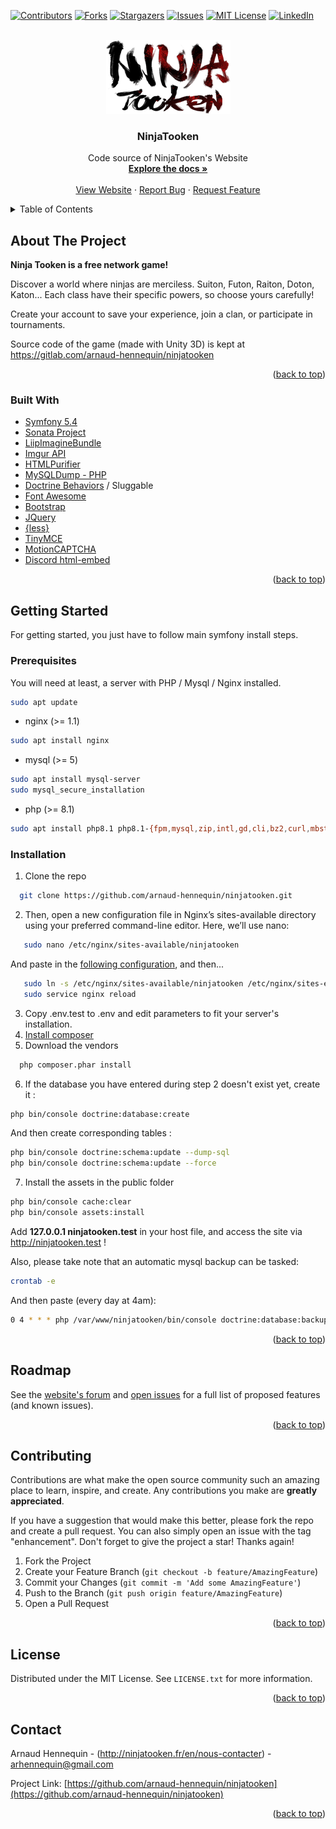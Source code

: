 <div id="top"></div>

[![Contributors][contributors-shield]][contributors-url]
[![Forks][forks-shield]][forks-url]
[![Stargazers][stars-shield]][stars-url]
[![Issues][issues-shield]][issues-url]
[![MIT License][license-shield]][license-url]
[![LinkedIn][linkedin-shield]][linkedin-url]

<br />
<div align="center">
  <a href="http://ninjatooken.fr/en/">
    <img src="public/images/logo.png" alt="Logo" width="199" height="118">
  </a>

<h3 align="center">NinjaTooken</h3>

  <p align="center">
    Code source of NinjaTooken's Website
    <br />
    <a href="https://github.com/arnaud-hennequin/ninjatooken"><strong>Explore the docs »</strong></a>
    <br />
    <br />
    <a href="http://ninjatooken.fr/en/">View Website</a>
    ·
    <a href="https://github.com/arnaud-hennequin/ninjatooken/issues">Report Bug</a>
    ·
    <a href="https://github.com/arnaud-hennequin/ninjatooken/issues">Request Feature</a>
  </p>
</div>



<!-- TABLE OF CONTENTS -->
<details>
  <summary>Table of Contents</summary>
  <ol>
    <li>
      <a href="#about-the-project">About The Project</a>
      <ul>
        <li><a href="#built-with">Built With</a></li>
      </ul>
    </li>
    <li>
      <a href="#getting-started">Getting Started</a>
      <ul>
        <li><a href="#prerequisites">Prerequisites</a></li>
        <li><a href="#installation">Installation</a></li>
      </ul>
    </li>
    <li><a href="#roadmap">Roadmap</a></li>
    <li><a href="#contributing">Contributing</a></li>
    <li><a href="#license">License</a></li>
    <li><a href="#contact">Contact</a></li>
  </ol>
</details>



<!-- ABOUT THE PROJECT -->
## About The Project

**Ninja Tooken is a free network game!**

Discover a world where ninjas are merciless. Suiton, Futon, Raiton, Doton, Katon... Each class have their specific powers, so choose yours carefully!

Create your account to save your experience, join a clan, or participate in tournaments.

Source code of the game (made with Unity 3D) is kept at https://gitlab.com/arnaud-hennequin/ninjatooken

<p align="right">(<a href="#top">back to top</a>)</p>



### Built With

* [Symfony 5.4](https://symfony.com/)
* [Sonata Project](https://sonata-project.org/)
* [LiipImagineBundle](https://github.com/liip/LiipImagineBundle)
* [Imgur API](https://api.imgur.com/)
* [HTMLPurifier](https://github.com/Exercise/HTMLPurifier)
* [MySQLDump - PHP](https://github.com/ifsnop/mysqldump-php)
* [Doctrine Behaviors](https://github.com/KnpLabs/DoctrineBehaviors) / Sluggable
* [Font Awesome](https://fontawesome.com/)
* [Bootstrap](https://getbootstrap.com)
* [JQuery](https://jquery.com)
* [{less}](https://lesscss.org/)
* [TinyMCE](https://www.tiny.cloud/tinymce/)
* [MotionCAPTCHA](https://github.com/josscrowcroft/MotionCAPTCHA)
* [Discord html-embed](https://github.com/widgetbot-io/html-embed)

<p align="right">(<a href="#top">back to top</a>)</p>



<!-- GETTING STARTED -->
## Getting Started

For getting started, you just have to follow main symfony install steps.

### Prerequisites

You will need at least, a server with PHP / Mysql / Nginx installed.
```sh
sudo apt update
```
* nginx (>= 1.1)
```sh
sudo apt install nginx
```
* mysql (>= 5)
```sh
sudo apt install mysql-server
sudo mysql_secure_installation
```
* php (>= 8.1)
```sh
sudo apt install php8.1 php8.1-{fpm,mysql,zip,intl,gd,cli,bz2,curl,mbstring,pgsql,opcache,soap,cgi}
```

### Installation

1. Clone the repo
 ```sh
   git clone https://github.com/arnaud-hennequin/ninjatooken.git
 ```
2. Then, open a new configuration file in Nginx’s sites-available directory using your preferred command-line editor. Here, we’ll use nano:
 ```sh
    sudo nano /etc/nginx/sites-available/ninjatooken
 ```
And paste in the [following configuration](ninjatooken.nginx), and then...
 ```sh
    sudo ln -s /etc/nginx/sites-available/ninjatooken /etc/nginx/sites-enabled/
    sudo service nginx reload
 ```
3. Copy .env.test to .env and edit parameters to fit your server's installation.
4. [Install composer](https://getcomposer.org/doc/00-intro.md#installation-linux-unix-macos)
5. Download the vendors
 ```sh
   php composer.phar install
 ```
6. If the database you have entered during step 2 doesn't exist yet, create it :
 ```sh
php bin/console doctrine:database:create
 ```
And then create corresponding tables :
 ```sh
php bin/console doctrine:schema:update --dump-sql
php bin/console doctrine:schema:update --force
 ```
7. Install the assets in the public folder
 ```sh
php bin/console cache:clear
php bin/console assets:install
 ```

Add **127.0.0.1 ninjatooken.test** in your host file, and access the site via http://ninjatooken.test !


Also, please take note that an automatic mysql backup can be tasked:
 ```sh
crontab -e
 ```
And then paste (every day at 4am):
```sh
0 4 * * * php /var/www/ninjatooken/bin/console doctrine:database:backup
```

<p align="right">(<a href="#top">back to top</a>)</p>


<!-- ROADMAP -->
## Roadmap

See the [website's forum](http://ninjatooken.fr/fr/forum/ameliorations-propositions-d-idees) and [open issues](https://github.com/arnaud-hennequin/ninjatooken/issues) for a full list of proposed features (and known issues).

<p align="right">(<a href="#top">back to top</a>)</p>



<!-- CONTRIBUTING -->
## Contributing

Contributions are what make the open source community such an amazing place to learn, inspire, and create. Any contributions you make are **greatly appreciated**.

If you have a suggestion that would make this better, please fork the repo and create a pull request. You can also simply open an issue with the tag "enhancement".
Don't forget to give the project a star! Thanks again!

1. Fork the Project
2. Create your Feature Branch (`git checkout -b feature/AmazingFeature`)
3. Commit your Changes (`git commit -m 'Add some AmazingFeature'`)
4. Push to the Branch (`git push origin feature/AmazingFeature`)
5. Open a Pull Request

<p align="right">(<a href="#top">back to top</a>)</p>



<!-- LICENSE -->
## License

Distributed under the MIT License. See `LICENSE.txt` for more information.

<p align="right">(<a href="#top">back to top</a>)</p>



<!-- CONTACT -->
## Contact

Arnaud Hennequin - (http://ninjatooken.fr/en/nous-contacter) - arhennequin@gmail.com

Project Link: [https://github.com/arnaud-hennequin/ninjatooken](https://github.com/arnaud-hennequin/ninjatooken)

<p align="right">(<a href="#top">back to top</a>)</p>


[contributors-shield]: https://img.shields.io/github/contributors/arnaud-hennequin/ninjatooken.svg?style=for-the-badge
[contributors-url]: https://github.com/arnaud-hennequin/ninjatooken/graphs/contributors
[forks-shield]: https://img.shields.io/github/forks/arnaud-hennequin/ninjatooken.svg?style=for-the-badge
[forks-url]: https://github.com/arnaud-hennequin/ninjatooken/network/members
[stars-shield]: https://img.shields.io/github/stars/arnaud-hennequin/ninjatooken.svg?style=for-the-badge
[stars-url]: https://github.com/arnaud-hennequin/ninjatooken/stargazers
[issues-shield]: https://img.shields.io/github/issues/arnaud-hennequin/ninjatooken.svg?style=for-the-badge
[issues-url]: https://github.com/arnaud-hennequin/ninjatooken/issues
[license-shield]: https://img.shields.io/github/license/arnaud-hennequin/ninjatooken.svg?style=for-the-badge
[license-url]: https://github.com/arnaud-hennequin/ninjatooken/blob/master/LICENSE.txt
[linkedin-shield]: https://img.shields.io/badge/-LinkedIn-black.svg?style=for-the-badge&logo=linkedin&colorB=555
[linkedin-url]: https://linkedin.com/in/arnaud-hennequin
